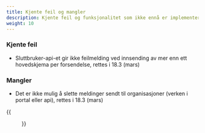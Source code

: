 ```yaml
---
title: Kjente feil og mangler
description: Kjente feil og funksjonalitet som ikke ennå er implementert i REST-apiet
weight: 10
---
```




### Kjente feil
 - Sluttbruker-api-et gir ikke feilmelding ved innsending av mer enn ett hovedskjema per forsendelse, rettes i 18.3 (mars)
 

 

### Mangler
- Det er ikke mulig å slette meldinger sendt til organisasjoner (verken i portal eller api), rettes i 18.3 (mars)

{{<figure src="rickroll.gif" title="Never gonna give you up!" >}}

